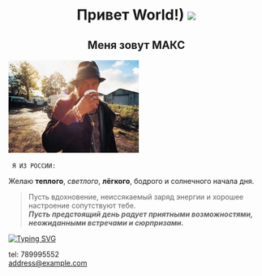 
<h1 align="center">Привет World!)  <a target="_blank" > </a> 
<img src="https://github.com/blackcater/blackcater/raw/main/images/Hi.gif" height="92"/></h1>

<h2 align="center"> Меня зовут МАКС </h2>

<img src="foto.png"  height="182" alt="morning">  

     Я ИЗ РОССИИ: 
      
Желаю **теплого**, *светлого*, **лёгкого**, бодрого и солнечного начала
дня.  
>Пусть вдохновение, неиссякаемый заряд энергии и хорошее настроение сопутствуют тебе.  
>***Пусть предстоящий день радует приятными возможностями, неожиданными встречами и сюрпризами.***  


[![Typing SVG](https://readme-typing-svg.herokuapp.com?color=%FFC0CB&lines=My+contacts+here)](https://git.io/typing-svg)  

tel: 789995552  
<address@example.com> 
